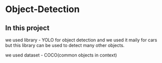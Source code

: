 # Object-Detection

## In this project 
we used library - YOLO for object detection and we used it maily for cars but this library can be used to detect many other objects.

we used dataset - COCO(common objects in context)
